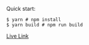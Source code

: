 Quick start:

```
$ yarn # npm install
$ yarn build # npm run build
````

[Live Link](https://deft-souffle-4d517b.netlify.app/)
